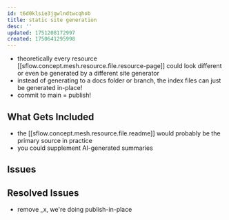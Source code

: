 ```yaml
---
id: t6d0klsie3jgwlndtwcqhob
title: static site generation
desc: ''
updated: 1751208172997
created: 1750641295998
---
```


- theoretically every resource [[sflow.concept.mesh.resource.file.resource-page]] could look
  different or even be generated by a different site generator
- instead of generating to a docs folder or branch, the index files can just be
  generated in-place!
- commit to main = publish!

## What Gets Included

- the [[sflow.concept.mesh.resource.file.readme]] would probably be the primary source in practice
- you could supplement AI-generated summaries

## Issues

## Resolved Issues

- remove _x, we're doing publish-in-place